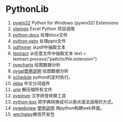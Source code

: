 # PythonLib
1. [pywin32](https://github.com/mhammond/pywin32) Python for Windows (pywin32) Extensions
2. [xlwings](https://github.com/xlwings/xlwings) Excel Python 项目调用
3. [python-docx](https://github.com/python-openxml/python-docx) 处理docx文件
4. [python-pptx](https://github.com/scanny/python-pptx) 处理pptx文件
5. [pdfminer](https://github.com/euske/pdfminer) 从pdf中抽取文本
6. [textract](https://github.com/deanmalmgren/textract) 从任意文件中抽取文本 text = textract.process("path/to/file.extension")
7. [pyecharts](https://github.com/pyecharts/pyecharts) 绘图数据分析
8. [pygal](https://github.com/Kozea/pygal)[使用说明](http://www.pygal.org/en/stable/documentation/index.html) 绘图数据分析
4. [schedule](https://github.com/dbader/schedule) python的定时执行。
7. [jieba](https://github.com/fxsjy/jieba) 中文分词组件
8. [unp](https://github.com/mitsuhiko/unp) 解压缩所有文件
9. [pypinyin](https://github.com/mozillazg/python-pinyin) 汉字拼音转换工具
10. [python-box](https://github.com/cdgriffith/Box) 把字典转换成可以用点语法调用的方式。
11. [pywebview](https://github.com/r0x0r/pywebview/) [使用说明](https://pywebview.flowrl.com/examples/) 用python构建web界面。
12. [wechatpy](https://github.com/wechatpy/wechatpy)微信开发包




